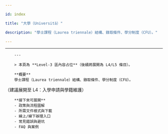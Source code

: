 ---
id: index
title: "大學（Università）"
description: "學士課程（Laurea triennale）結構、錄取條件、學分制度（CFU）。"
---

---
        ---

        > 本頁為 **Level‑3 區內容占位**（後續將展開為 L4/L5 條目）。

        **概要**
        學士課程（Laurea triennale）結構、錄取條件、學分制度（CFU）。
（建議展開至 L4：入學申請與學籍維護）

        **接下來可展開**
        - 政策與流程圖解
        - 所需文件樣式與下載
        - 線上/線下辦理入口
        - 常見錯誤與避坑
        - FAQ 與案例
